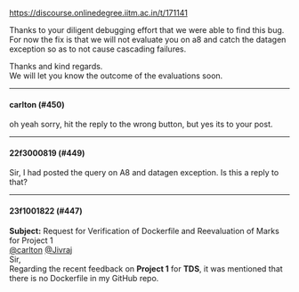 https://discourse.onlinedegree.iitm.ac.in/t/171141

Thanks to your diligent debugging effort that we were able to find this bug. For now the fix is that we will not evaluate you on a8 and catch the datagen exception so as to not cause cascading failures.</p>
<p>Thanks and kind regards.<br/>
We will let you know the outcome of the evaluations soon.</p><hr>

<h4>carlton (#450)</h4>
<p>oh yeah sorry, hit the reply to the wrong button, but yes its to your post.</p><hr>

<h4>22f3000819 (#449)</h4>
<p>Sir, I had posted the query on A8 and datagen exception. Is this a reply to that?</p><hr>

<h4>23f1001822 (#447)</h4>
<p><strong>Subject:</strong> Request for Verification of Dockerfile and Reevaluation of Marks for Project 1<br/>
<a class="mention" href="/u/carlton">@carlton</a> <a class="mention" href="/u/jivraj">@Jivraj</a><br/>
Sir,<br/>
Regarding the recent feedback on <strong>Project 1</strong> for <strong>TDS</strong>, it was mentioned that there is no Dockerfile in my GitHub repo.